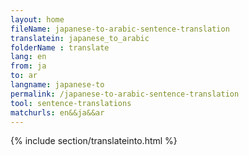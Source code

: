 ```yaml
---
layout: home
fileName: japanese-to-arabic-sentence-translation
translatein: japanese_to_arabic
folderName : translate
lang: en
from: ja
to: ar
langname: japanese-to
permalink: /japanese-to-arabic-sentence-translation
tool: sentence-translations
matchurls: en&&ja&&ar
---
```

{% include section/translateinto.html %}
